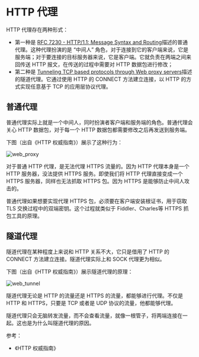 # HTTP 代理

HTTP 代理存在两种形式：

- 第一种是 [RFC 7230 - HTTP/1.1: Message Syntax and Routing](http://tools.ietf.org/html/rfc7230)描述的普通代理。这种代理扮演的是 “中间人” 角色，对于连接到它的客户端来说，它是服务端；对于要连接的目标服务器来说，它是客户端。它就负责在两端之间来回传送 HTTP 报文，在传送的过程中需要对 HTTP 数据包进行修改；
- 第二种是 [Tunneling TCP based protocols through Web proxy servers](https://tools.ietf.org/html/draft-luotonen-web-proxy-tunneling-01)描述的隧道代理。它通过使用 HTTP 的 CONNECT 方法建立连接，以 HTTP 的方式实现任意基于 TCP 的应用层协议代理。

## 普通代理

普通代理实际上就是一个中间人，同时扮演者客户端和服务端的角色。普通代理会关心 HTTP 数据包，对于每一个 HTTP 数据包都需要修改之后再发送到服务端。

下图（出自《HTTP 权威指南》）展示了这种行为：

![web_proxy](https://pic.try-hard.cn/blog/2023/11/22/20231122-125032.webp)



对于普通 HTTP 代理，是无法代理 HTTPS 流量的。因为 HTTP 代理本身是一个 HTTP 服务器，没法提供 HTTPS 服务。即使我们将 HTTP 代理直接变成一个 HTTPS 服务器，同样也无法抓取 HTTPS 包。因为 HTTPS 是能够防止中间人攻击的。

普通代理如果想要实现代理 HTTPS 包，必须要在客户端安装根证书，用于窃取 TLS 交换过程中的双端密钥。这个过程就类似于 Fiddler、Charles等 HTTPS 抓包工具的原理。

## 隧道代理

隧道代理在某种程度上来说和 HTTP 关系不大，它只是借用了 HTTP 的 CONNECT 方法建立连接。隧道代理实际上和 SOCK 代理更为相似。

下图（出自《HTTP 权威指南》）展示隧道代理的原理：

![web_tunnel](https://pic.try-hard.cn/blog/web_tunnel.png.webp)

隧道代理无论是 HTTP 的流量还是 HTTPS 的流量，都能够进行代理。不仅是 HTTP 和 HTTPS，只要是 TCP 或者是 UDP 协议的流量，他都能够代理。

隧道代理只会无脑转发流量，而不会查看流量，就像一根管子，将两端连接在一起。这也是为什么叫隧道代理的原因。



参考：

- 《HTTP 权威指南》